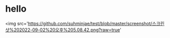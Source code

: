 # hello


<img src='https://github.com/suhminjae/test/blob/master/screenshot/스크린샷%202022-09-02%20오후%205.08.42.png?raw=true'
